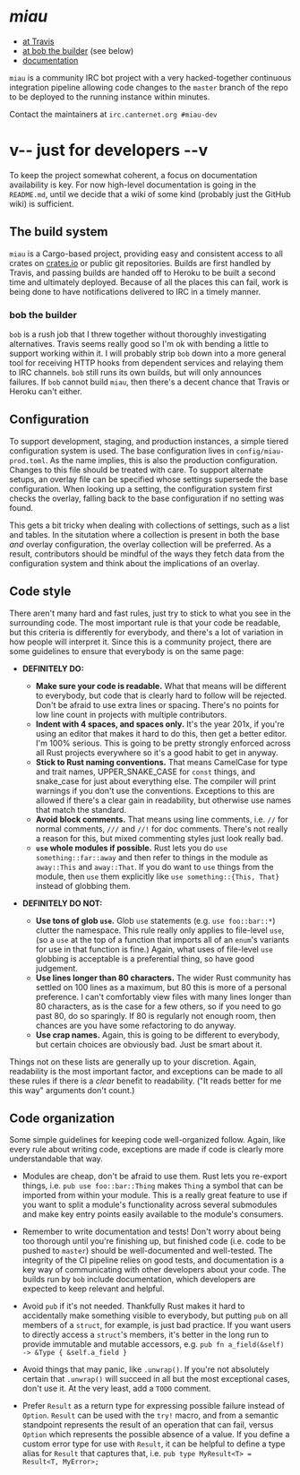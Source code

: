 # *miau*

  * [at Travis](https://travis-ci.org/aji/miau)
  * [at bob the builder](http://bob.ajitek.net/r/miau) (see below)
  * [documentation](http://bob.ajitek.net/r/miau/doc/miau/index.html)

`miau` is a community IRC bot project with a very hacked-together continuous
integration pipeline allowing code changes to the `master` branch of the repo
to be deployed to the running instance within minutes.

Contact the maintainers at `irc.canternet.org #miau-dev`

# v-- just for developers --v

To keep the project somewhat coherent, a focus on documentation availability is
key. For now high-level documentation is going in the `README.md`, until we
decide that a wiki of some kind (probably just the GitHub wiki) is sufficient.

## The build system

`miau` is a Cargo-based project, providing easy and consistent access to all
crates on [crates.io](http://crates.io) or public git repositories. Builds are
first handled by Travis, and passing builds are handed off to Heroku to be
built a second time and ultimately deployed. Because of all the places this can
fail, work is being done to have notifications delivered to IRC in a timely
manner.

### bob the builder

`bob` is a rush job that I threw together without thoroughly investigating
alternatives. Travis seems really good so I'm ok with bending a little to
support working within it. I will probably strip `bob` down into a more general
tool for receiving HTTP hooks from dependent services and relaying them to IRC
channels. `bob` still runs its own builds, but will only announces failures.
If `bob` cannot build `miau`, then there's a decent chance that Travis or
Heroku can't either.

## Configuration

To support development, staging, and production instances, a simple tiered
configuration system is used. The base configuration lives in
`config/miau-prod.toml`. As the name implies, this is also the production
configuration. Changes to this file should be treated with care. To support
alternate setups, an overlay file can be specified whose settings supersede
the base configuration. When looking up a setting, the configuration system
first checks the overlay, falling back to the base configuration if no
setting was found.

This gets a bit tricky when dealing with collections of settings, such as a
list and tables. In the situtation where a collection is present in both the
base *and* overlay configuration, the overlay collection will be preferred.
As a result, contributors should be mindful of the ways they fetch data from
the configuration system and think about the implications of an overlay.

## Code style

There aren't many hard and fast rules, just try to stick to what you see in the
surrounding code. The most important rule is that your code be readable, but
this criteria is differently for everybody, and there's a lot of variation in
how people will interpret it. Since this is a community project, there are some
guidelines to ensure that everybody is on the same page:

  * **DEFINITELY DO:**
      * **Make sure your code is readable.** What that means will be different
        to everybody, but code that is clearly hard to follow will be rejected.
        Don't be afraid to use extra lines or spacing. There's no points for
        low line count in projects with multiple contributors.
      * **Indent with 4 spaces, and spaces only.** It's the year 201x, if
        you're using an editor that makes it hard to do this, then get a
        better editor. I'm 100% serious. This is going to be pretty strongly
        enforced across all Rust projects everywhere so it's a good habit to
        get in anyway.
      * **Stick to Rust naming conventions.** That means CamelCase for type
        and trait names, UPPER_SNAKE_CASE for `const` things, and snake_case
        for just about everything else. The compiler will print warnings if
        you don't use the conventions. Exceptions to this are allowed if there's
        a clear gain in readability, but otherwise use names that match the
        standard.
      * **Avoid block comments.** That means using line comments, i.e. `//`
        for normal comments, `///` and `//!` for doc comments. There's not
        really a reason for this, but mixed commenting styles just look really
        bad.
      * **`use` whole modules if possible.** Rust lets you do `use
        something::far::away` and then refer to things in the module as
        `away::This` and `away::That`.  If you do want to `use` things from the
        module, then `use` them explicitly like `use something::{This, That}`
        instead of globbing them.

  * **DEFINITELY DO NOT:**
      * **Use tons of glob `use`.** Glob `use` statements (e.g.
        `use foo::bar::*`) clutter the namespace. This rule really only applies
        to file-level `use`, (so a `use` at the top of a function that imports
        all of an `enum`'s variants for use in that function is fine.) Again,
        what uses of file-level `use` globbing is acceptable is a preferential
        thing, so have good judgement.
      * **Use lines longer than 80 characters.** The wider Rust community has
        settled on 100 lines as a maximum, but 80 this is more of a personal
        preference. I can't comfortably view files with many lines longer than
        80 characters, as is the case for a few others, so if you need to go
        past 80, do so sparingly. If 80 is regularly not enough room, then
        chances are you have some refactoring to do anyway.
      * **Use crap names.** Again, this is going to be different to everybody,
        but certain choices are obviously bad. Just be smart about it.

Things not on these lists are generally up to your discretion. Again,
readability is the most important factor, and exceptions can be made to all
these rules if there is a *clear* benefit to readability. ("It reads better for
me this way" arguments don't count.)

## Code organization

Some simple guidelines for keeping code well-organized follow. Again, like
every rule about writing code, exceptions are made if code is clearly more
understandable that way.

  * Modules are cheap, don't be afraid to use them. Rust lets you re-export
    things, i.e. `pub use foo::bar::Thing` makes `Thing` a symbol that can be
    imported from within your module. This is a really great feature to use if
    you want to split a module's functionality across several submodules and
    make key entry points easily available to the module's consumers.

  * Remember to write documentation and tests! Don't worry about being too
    thorough until you're finishing up, but finished code (i.e. code to be
    pushed to `master`) should be well-documented and well-tested. The
    integrity of the CI pipeline relies on good tests, and documentation is a
    key way of communicating with other developers about your code. The builds
    run by `bob` include documentation, which developers are expected to keep
    relevant and helpful.

  * Avoid `pub` if it's not needed. Thankfully Rust makes it hard to
    accidentally make something visible to everybody, but putting `pub` on
    all members of a `struct`, for example, is just bad practice. If you want
    users to directly access a `struct`'s members, it's better in the long
    run to provide immutable and mutable accessors, e.g.
    `pub fn a_field(&self) -> &Type { &self.a_field }`

  * Avoid things that may panic, like `.unwrap()`. If you're not absolutely
    certain that `.unwrap()` will succeed in all but the most exceptional
    cases, don't use it. At the very least, add a `TODO` comment.

  * Prefer `Result` as a return type for expressing possible failure instead
    of `Option`. `Result` can be used with the `try!` macro, and from a semantic
    standpoint represents the result of an operation that can fail, versus
    `Option` which represents the possible absence of a value. If you define
    a custom error type for use with `Result`, it can be helpful to define
    a type alias for `Result` that captures that, i.e.
    `pub type MyResult<T> = Result<T, MyError>;`
